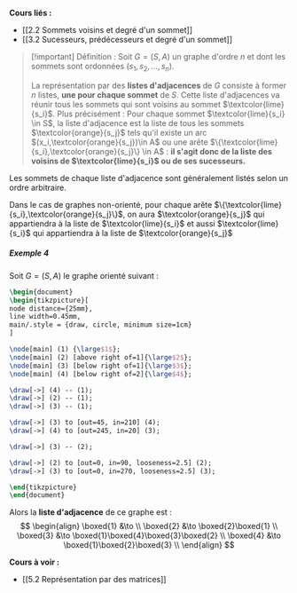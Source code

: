 **Cours liés :**
- [[2.2 Sommets voisins et degré d'un sommet]]
- [[3.2 Sucesseurs, prédécesseurs et degré d'un sommet]]

>[!important] Définition :
>Soit $G = (S,A)$ un graphe d'ordre $n$ et dont les sommets sont ordonnées $(s_1, s_2, \dots, s_n)$.
>
> La représentation par des **listes d'adjacences** de $G$ consiste à former $n$ listes, **une pour chaque sommet** de $S$. Cette liste d'adjacences va réunir tous les sommets qui sont voisins au sommet $\textcolor{lime}{s_i}$. 
> Plus précisément : 
> Pour chaque sommet $\textcolor{lime}{s_i} \in S$, la liste d'adjacence est la liste de tous les sommets $\textcolor{orange}{s_j}$ tels qu'il existe un arc $(x_i,\textcolor{orange}{s_j})\in A$ ou une arête $\{\textcolor{lime}{s_i},\textcolor{orange}{s_j}\} \in A$ : **il s'agit donc de la liste des voisins de $\textcolor{lime}{s_i}$ ou de ses sucesseurs.**

Les sommets de chaque liste d'adjacence sont généralement listés selon un ordre arbitraire.

Dans le cas de graphes non-orienté, pour chaque arête $\{\textcolor{lime}{s_i},\textcolor{orange}{s_j}\}$, on aura $\textcolor{orange}{s_j}$ qui appartiendra à la liste de $\textcolor{lime}{s_i}$ et aussi $\textcolor{lime}{s_i}$ qui appartiendra à la liste de $\textcolor{orange}{s_j}$

##### Exemple 4

Soit $G = (S,A)$ le graphe orienté suivant : 

```tikz
\begin{document}
\begin{tikzpicture}[
node distance={25mm},  
line width=0.45mm, 
main/.style = {draw, circle, minimum size=1cm}
] 

\node[main] (1) {\large$1$}; 
\node[main] (2) [above right of=1]{\large$2$};
\node[main] (3) [below right of=1]{\large$3$};
\node[main] (4) [below right of=2]{\large$4$};

\draw[->] (4) -- (1);
\draw[->] (2) -- (1);
\draw[->] (3) -- (1);

\draw[->] (3) to [out=45, in=210] (4);
\draw[->] (4) to [out=245, in=20] (3);

\draw[->] (3) -- (2);

\draw[->] (2) to [out=0, in=90, looseness=2.5] (2);
\draw[->] (3) to [out=0, in=270, looseness=2.5] (3);

\end{tikzpicture} 
\end{document}
```
Alors la **liste d'adjacence** de ce graphe est :
$$
\begin{align}
\boxed{1} &\to  \\
\boxed{2} &\to \boxed{2}\boxed{1} \\
\boxed{3} &\to \boxed{1}\boxed{4}\boxed{3}\boxed{2} \\
\boxed{4} &\to \boxed{1}\boxed{2}\boxed{3} \\
\end{align}
$$

**Cours à voir :**
- [[5.2 Représentation par des matrices]]